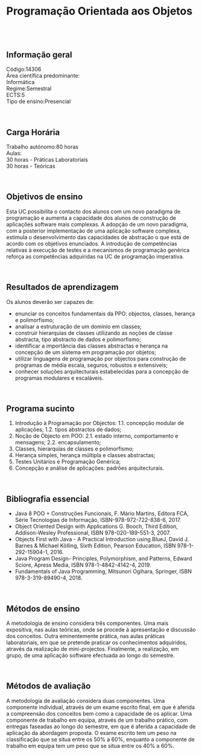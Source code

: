 # Programação Orientada aos Objetos
#

<br>

## Informação geral
Código:14306
<br>Área científica predominante:
<br>Informática
<br>Regime:Semestral
<br>ECTS:5
<br>Tipo de ensino:Presencial

<br>

## Carga Horária
Trabalho autónomo:80  horas
<br>Aulas:
<br>30  horas  -  Práticas Laboratoriais
<br>30  horas  -  Teóricas

<br>

## Objetivos de ensino
Esta UC possibilita o contacto dos alunos com um novo paradigma de programação e aumenta a capacidade dos alunos de construção de aplicações software mais complexas. A adopção de um novo paradigma, com a posterior implementação de uma aplicação software complexa, estimula o desenvolvimento das capacidades de abstração o que está de acordo com os objetivos enunciados. A introdução de competências relativas à execução de testes e a  mecanismos de programação genérica reforça as competências adquiridas na UC de programação imperativa.

<br>

## Resultados de aprendizagem
Os alunos deverão ser capazes de: 
- enunciar os conceitos fundamentais da PPO: objectos, classes, herança e polimorfismo; 
- analisar a estruturação de um domínio em classes; 
- construir hierarquias de classes utilizando as noções de classe abstracta, tipo abstracto de dados e polimorfismo; 
- identificar a importância das classes abstractas e herança na concepção de um sistema em programação por objetos; 
- utilizar linguagens de programação por objectos para construção de programas de média escala, seguros, robustos e extensíveis; 
- conhecer soluções arquitecturais estabelecidas para a concepção de programas modulares e escaláveis.

<br>

## Programa sucinto
1. Introdução à Programação por Objectos: 
  1.1. concepção modular de aplicações; 
  1.2. tipos abstractos de dados;
2. Noção de Objecto em POO: 
  2.1. estado interno, comportamento e mensagens; 
  2.2. encapsulamento;
3. Classes, hierarquias de classes e polimorfismo;
4. Herança simples, herança múltipla e classes abstractas;
5. Testes Unitários e Programação Genérica;
6. Concepção e análise de aplicações: padrões arquitecturais.

<br>

## Bibliografia essencial
* Java 8 POO + Construções Funcionais, F. Mário Martins, Editora FCA, Série Tecnologias de Informação, ISBN-978-972-722-838-6, 2017. 
* Object Oriented Design with Applications G. Booch, Third Edition, Addison-Wesley Professional, ISBN 978-020-189-551-3, 2007. 
* Objects First with Java - A Practical Introduction using BlueJ, David J. Barnes & Michael Kölling, Sixth Edition, Pearson Education, ISBN 978-1-292-15904-1, 2016.
* Java Program Design- Principles, Polymorphism, and Patterns, Edward Sciore, Apress Media, ISBN 978-1-4842-4142-4, 2019.
* Fundamentals of Java Programming, Mitsunori Ogihara, Springer, ISBN 978-3-319-89490-4, 2018.

<br>

## Métodos de ensino
A metodologia de ensino considera três componentes. Uma mais expositiva, nas aulas teóricas, onde se procede à apresentação e discussão dos conceitos. Outra eminentemente prática, nas aulas práticas laboratoriais, em que se pretende praticar os conhecimentos adquiridos, através da realização de mini-projectos. Finalmente, a realização, em grupo, de uma aplicação software efectuada ao longo do semestre.

<br>

## Métodos de avaliação
A metodologia de avaliação considera duas componentes. Uma componente individual, através de um exame escrito final, em que é aferida a compreensão dos conceitos bem como a capacidade de os aplicar. Uma componente de trabalho em equipa, através de um trabalho prático, com entregas faseadas ao longo do semestre, em que é aferida a capacidade de aplicação da abordagem proposta. O exame escrito tem um peso na classificação que se situa entre os 50% a 60%, enquanto a componente de trabalho em equipa tem um peso que se situa entre os 40% a 60%.

